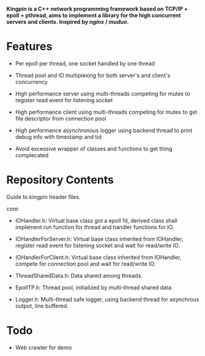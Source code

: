 **Kingpin is a C++ network programming framework based on TCP/IP + epoll + pthread, aims to implement a library for the high concurrent servers and clients. Inspired by *nginx* / *muduo*.**

# Features

* Per epoll per thread, one socket handled by one thread

* Thread pool and IO multiplexing for both server's and client's concurrency

* High performance server using multi-threads competing for mutex to register read event for listening socket

* High performance client using multi-threads competing for mutex to get file descriptor from connection pool

* High performance asynchronous logger using backend thread to print debug info with timestamp and tid

* Avoid excessive wrapper of classes and functions to get thing complecated

# Repository Contents

Guide to kingpin header files.

core:

* IOHandler.h: Virtual base class got a epoll fd, derived class shall implement run function for thread and handler functions for IO.

* IOHandlerForServer.h: Virtual base class inherited from IOHandler, register read event for listening socket and wait for read/write IO.

* IOHandlerForClient.h: Virtual base class inherited from IOHandler, compete for connection pool and wait for read/write IO.

* ThreadSharedData.h: Data shared among threads.

* EpollTP.h: Thread pool, initialized by multi-thread shared data.

* Logger.h: Multi-thread safe logger, using backend thread for asynchrous output, line buffered.

# Todo

* Web crawler for demo
